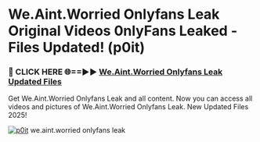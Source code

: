 # We.Aint.Worried Onlyfans Leak Original Videos 0nlyFans Leaked - Files Updated! (p0it)

<h3>🔴 CLICK HERE 🌐==►► <a href="https://tinyurl.com/2wckxsce" rel="nofollow">We.Aint.Worried Onlyfans Leak Updated Files</a></h3>

Get We.Aint.Worried Onlyfans Leak and all content. Now you can access all videos and pictures of We.Aint.Worried Onlyfans Leak. New Updated Files 2025!

[![p0it](https://i.imgur.com/AFduVYN.gif)](https://tinyurl.com/2wckxsce)
we.aint.worried onlyfans leak